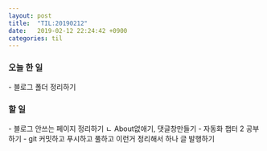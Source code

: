```yaml
---
layout: post
title:  "TIL:20190212"
date:   2019-02-12 22:24:42 +0900
categories: til
---
```

<h3> 오늘 한 일 </h3>
 -  블로그 폴더 정리하기  
  
<h3> 할 일 </h3>
 - 블로그 안쓰는 페이지 정리하기  
   ㄴ  About없애기, 댓글창만들기   
 - 자동화 챕터 2 공부하기  
 - git 커밋하고 푸시하고 풀하고 이런거 정리해서 하나 글 발행하기